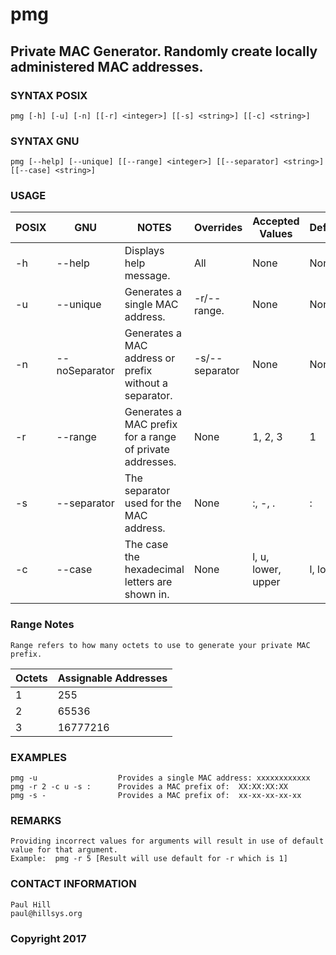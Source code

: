 # pmg
## Private MAC Generator.  Randomly create locally administered MAC addresses.

### SYNTAX POSIX
    pmg [-h] [-u] [-n] [[-r] <integer>] [[-s] <string>] [[-c] <string>]

### SYNTAX GNU
    pmg [--help] [--unique] [[--range] <integer>] [[--separator] <string>] [[--case] <string>]
	
### USAGE
POSIX | GNU | NOTES | Overrides | Accepted Values | Default
----- | --- | ----- | --------- | --------------- | -------
-h | --help | Displays help message. | All	| None | None
-u | --unique | Generates a single MAC address. | -r/--range. | None | None
-n | --noSeparator | Generates a MAC address or prefix without a separator. | -s/--separator | None | None					
-r | --range | Generates a MAC prefix for a range of private addresses. | None | 1, 2, 3 | 1						
-s | --separator | The separator used for the MAC address. | None | :, -, . | :		
-c | --case | The case the hexadecimal letters are shown in. | None | l, u, lower, upper | l, lower

### Range Notes
    Range refers to how many octets to use to generate your private MAC prefix.
Octets | Assignable Addresses
------ | --------------------
1 | 255
2 | 65536
3 | 16777216	

### EXAMPLES
    pmg -u                  Provides a single MAC address: xxxxxxxxxxxx
    pmg -r 2 -c u -s :      Provides a MAC prefix of:  XX:XX:XX:XX
    pmg -s -                Provides a MAC prefix of:  xx-xx-xx-xx-xx
											
### REMARKS
    Providing incorrect values for arguments will result in use of default value for that argument.
    Example:  pmg -r 5 [Result will use default for -r which is 1]	
	
### CONTACT INFORMATION
    Paul Hill
    paul@hillsys.org
	
### Copyright 2017
